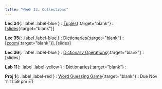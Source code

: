 ```yaml
---
title: "Week 13: Collections"
---
```


**Lec 34**{: .label .label-blue }
: [Tuples](https://edstem.org/us/courses/60560/lessons/122799){:target="blank"}
  : [[slides](https://drive.google.com/file/d/173ntU9Vn9mDnmE9pu83Mbj39uKIvZ8m8/view?usp=sharing){:target="blank"}\]

**Lec 35**{: .label .label-blue }
: [Dictionaries](https://edstem.org/us/courses/60560/lessons/122504){:target="blank"}
  : [[zoom](https://morganstate.zoom.us/j/91916688161){:target="blank"}\], [slides]

**Lec 36**{: .label .label-blue }
: [Dictionary Operations](https://edstem.org/us/courses/60560/lessons/122915){:target="blank"}
  : [slides]

**Lab 11**{: .label .label-yellow }
: [Dictionaries](https://edstem.org/us/courses/60560/lessons/121625){:target="blank"}
  : 

**Proj 1**{: .label .label-red }
: [Word Guessing Game](https://edstem.org/us/courses/60560/lessons/121132/slides/671656){:target="blank"}
  : Due Nov 11 11:59 pm ET

